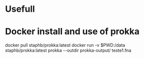 # Usefull

# Docker install and use of prokka
docker pull staphb/prokka:latest
docker run -v $PWD:/data staphb/prokka:latest prokka --outdir prokka-output/ teste1.fna

